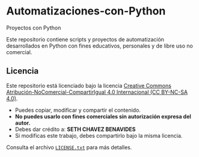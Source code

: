 # Automatizaciones-con-Python
Proyectos con Python

Este repositorio contiene scripts y proyectos de automatización desarrollados en Python con fines educativos, personales y de libre uso no comercial.

## Licencia

Este repositorio está licenciado bajo la licencia [Creative Commons Atribución-NoComercial-CompartirIgual 4.0 Internacional (CC BY-NC-SA 4.0)](https://creativecommons.org/licenses/by-nc-sa/4.0/).

- Puedes copiar, modificar y compartir el contenido.
- **No puedes usarlo con fines comerciales sin autorización expresa del autor.**
- Debes dar crédito a: **SETH CHAVEZ BENAVIDES**
- Si modificas este trabajo, debes compartirlo bajo la misma licencia.

Consulta el archivo [`LICENSE.txt`](LICENSE.txt) para más detalles.
